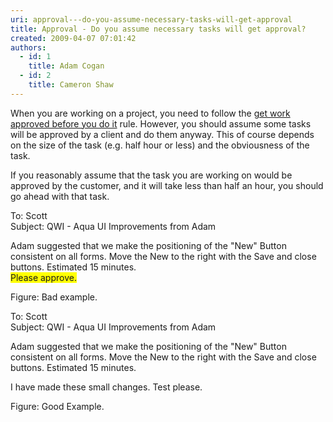 ```yaml
---
uri: approval---do-you-assume-necessary-tasks-will-get-approval
title: Approval - Do you assume necessary tasks will get approval?
created: 2009-04-07 07:01:42
authors:
  - id: 1
    title: Adam Cogan
  - id: 2
    title: Cameron Shaw
---
```





<span class='intro'> When you are working on a project, you need to follow the <a href="/approval-do-you-get-work-approved-before-you-do-it" shape="rect">get work approved before you do it</a> rule. However, you should assume some tasks will be approved by a client and do them anyway. This of course depends on the size of the task (e.g.&#160;half hour&#160;or less) and the obviousness of the task. ​ </span>

<p>If you reasonably assume that the task you are working on would be approved by the customer, and it will take less than half an hour, you should go ahead with that task.</p>
<span class="ms-rteCustom-GreyBox"><p>To&#58; Scott <br>Subject&#58; QWI - Aqua UI Improvements from Adam </p>
<p>Adam suggested that we make the positioning of the &quot;New&quot; Button consistent on all forms. Move the New to the right with the Save and close buttons. Estimated 15 minutes. <br><span style="background-color&#58;yellow;">Please approve.</span></p></span><span class="ms-rteCustom-FigureBad">Figure&#58; Bad example.</span><span class="ms-rteCustom-GreyBox"><p>To&#58; Scott <br>Subject&#58; QWI - Aqua UI Improvements from Adam </p>
<p>Adam suggested that we make the positioning of the &quot;New&quot; Button consistent on all forms. Move the New to the right with the Save and close buttons. Estimated 15 minutes.&#160;</p>
<p>I have made these small changes. Test please.</p></span><span class="ms-rteCustom-FigureGood">Figure&#58; Good Example.</span> 


